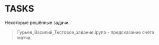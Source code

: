 # TASKS

Некоторые решённые задачи.

> Гурьев_Василий_Тестовое_задание.ipynb - предсказание счёта матча.
